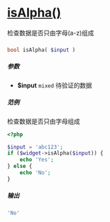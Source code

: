 [isAlpha()](http://twinh.github.com/widget/api/isAlpha)
=======================================================

检查数据是否只由字母(a-z)组成

### 
```php
bool isAlpha( $input )
```

##### 参数
* **$input** `mixed` 待验证的数据

##### 范例
检查数据是否只由字母组成
```php
<?php

$input = 'abc123';
if ($widget->isAlpha($input)) {
    echo 'Yes';
} else {
    echo 'No';
}
```
##### 输出
```php
'No'
```
